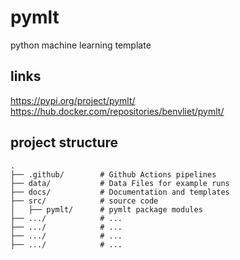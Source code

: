 # pymlt
python machine learning template

## links
https://pypi.org/project/pymlt/  
https://hub.docker.com/repositories/benvliet/pymlt/  

## project structure

```
.
├── .github/        # Github Actions pipelines
├── data/           # Data Files for example runs
├── docs/           # Documentation and templates
├── src/            # source code
│   ├── pymlt/      # pymlt package modules
├── .../            # ...
├── .../            # ...
├── .../            # ...
├── .../            # ...
```